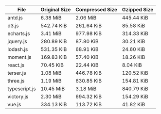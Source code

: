 | File | Original Size | Compressed Size | Gzipped Size |
| --- | --- | --- | --- |
| antd.js | 6.38 MiB | 2.06 MiB | 445.44 KiB |
| d3.js | 542.74 KiB | 261.64 KiB | 85.58 KiB |
| echarts.js | 3.41 MiB | 977.98 KiB | 314.33 KiB |
| jquery.js | 280.89 KiB | 87.80 KiB | 30.21 KiB |
| lodash.js | 531.35 KiB | 68.91 KiB | 24.60 KiB |
| moment.js | 169.83 KiB | 57.40 KiB | 18.26 KiB |
| react.js | 70.45 KiB | 22.44 KiB | 8.04 KiB |
| terser.js | 1.08 MiB | 446.78 KiB | 120.52 KiB |
| three.js | 1.19 MiB | 630.85 KiB | 154.81 KiB |
| typescript.js | 10.45 MiB | 3.18 MiB | 840.79 KiB |
| victory.js | 2.30 MiB | 694.32 KiB | 154.29 KiB |
| vue.js | 334.13 KiB | 113.72 KiB | 41.82 KiB |
